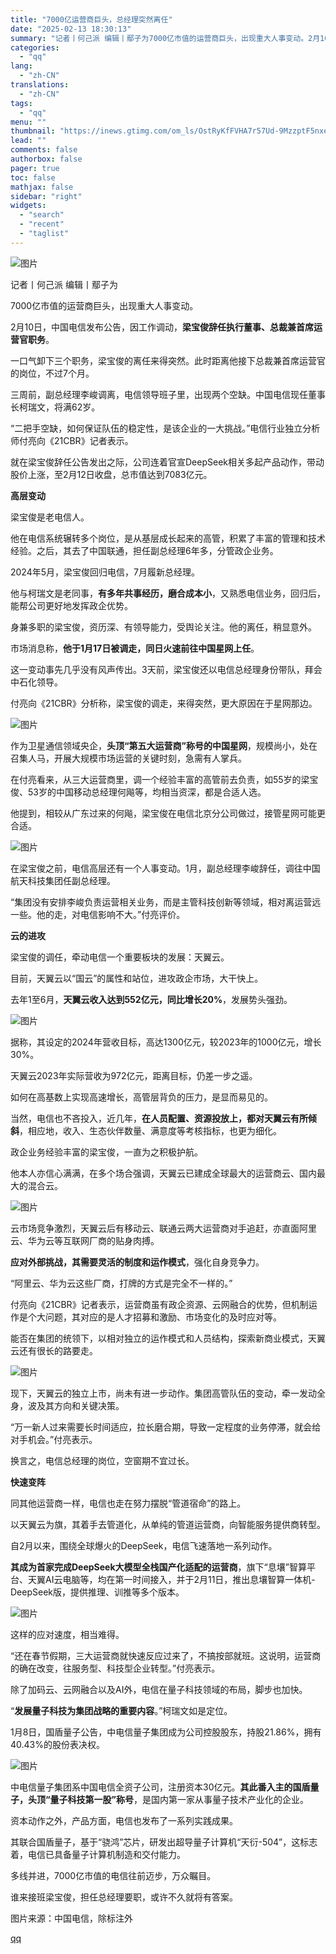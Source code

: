 ```yaml
---
title: "7000亿运营商巨头，总经理突然离任"
date: "2025-02-13 18:30:13"
summary: "记者丨何己派 编辑丨鄢子为7000亿市值的运营商巨头，出现重大人事变动。2月10日，中国电信发布公告..."
categories:
  - "qq"
lang:
  - "zh-CN"
translations:
  - "zh-CN"
tags:
  - "qq"
menu: ""
thumbnail: "https://inews.gtimg.com/om_ls/OstRyKfFVHA7r57Ud-9MzzptF5nxeBNb8A7CTRVjX7b9oAA_640360/0"
lead: ""
comments: false
authorbox: false
pager: true
toc: false
mathjax: false
sidebar: "right"
widgets:
  - "search"
  - "recent"
  - "taglist"
---
```


![图片](https://inews.gtimg.com/om_bt/O6F972TAAxCQSg2H5dJdkuuiT_qkgC1oEdF2eVua-iirQAA/641)

记者丨何己派 编辑丨鄢子为

7000亿市值的运营商巨头，出现重大人事变动。

2月10日，中国电信发布公告，因工作调动，**梁宝俊辞任执行董事、总裁兼首席运营官职务**。

一口气卸下三个职务，梁宝俊的离任来得突然。此时距离他接下总裁兼首席运营官的岗位，不过7个月。

三周前，副总经理李峻调离，电信领导班子里，出现两个空缺。中国电信现任董事长柯瑞文，将满62岁。

“二把手空缺，如何保证队伍的稳定性，是该企业的一大挑战。”电信行业独立分析师付亮向《21CBR》记者表示。

就在梁宝俊辞任公告发出之际，公司连着官宣DeepSeek相关多起产品动作，带动股价上涨，至2月12日收盘，总市值达到7083亿元。

**高层变动**

梁宝俊是老电信人。

他在电信系统辗转多个岗位，是从基层成长起来的高管，积累了丰富的管理和技术经验。之后，其去了中国联通，担任副总经理6年多，分管政企业务。

2024年5月，梁宝俊回归电信，7月履新总经理。

他与柯瑞文是老同事，**有多年共事经历，磨合成本小**，又熟悉电信业务，回归后，能帮公司更好地发挥政企优势。

身兼多职的梁宝俊，资历深、有领导能力，受舆论关注。他的离任，稍显意外。

市场消息称，**他于1月17日被调走，同日火速前往中国星网上任**。

这一变动事先几乎没有风声传出。3天前，梁宝俊还以电信总经理身份带队，拜会中石化领导。

付亮向《21CBR》分析称，梁宝俊的调走，来得突然，更大原因在于星网那边。

![图片](https://inews.gtimg.com/om_bt/OwgKbVvi45wxCVfCTINjhtcCTc0cGtjxOky2I4coYIEdEAA/641)

作为卫星通信领域央企，**头顶“第五大运营商”称号的中国星网**，规模尚小，处在召集人马，开展大规模市场运营的关键时刻，急需有人掌兵。

在付亮看来，从三大运营商里，调一个经验丰富的高管前去负责，如55岁的梁宝俊、53岁的中国移动总经理何飚等，均相当资深，都是合适人选。

他提到，相较从广东过来的何飚，梁宝俊在电信北京分公司做过，接管星网可能更合适。

![图片](https://inews.gtimg.com/om_bt/OGaCJt3iL_jtnXLH2wI8jEd5sLWeBfrtD9SLKD5oKgsS8AA/641)

在梁宝俊之前，电信高层还有一个人事变动。1月，副总经理李峻辞任，调往中国航天科技集团任副总经理。

“集团没有安排李峻负责运营相关业务，而是主管科技创新等领域，相对离运营远一些。他的走，对电信影响不大。”付亮评价。

**云的进攻**

梁宝俊的调任，牵动电信一个重要板块的发展：天翼云。

目前，天翼云以“国云”的属性和站位，进攻政企市场，大干快上。

去年1至6月，**天翼云收入达到552亿元，同比增长20%**，发展势头强劲。

![图片](https://inews.gtimg.com/om_bt/OrqgE5TX8Vx2nVSB2KXj38Zu87o1WaNL7nFwQuG38KWb8AA/641)

据称，其设定的2024年营收目标，高达1300亿元，较2023年的1000亿元，增长30%。

天翼云2023年实际营收为972亿元，距离目标，仍差一步之遥。

如何在高基数上实现高速增长，高管层背负的压力，是显而易见的。

当然，电信也不吝投入，近几年，**在人员配置、资源投放上，都对天翼云有所倾斜**，相应地，收入、生态伙伴数量、满意度等考核指标，也更为细化。

政企业务经验丰富的梁宝俊，一直为之积极护航。

他本人亦信心满满，在多个场合强调，天翼云已建成全球最大的运营商云、国内最大的混合云。

![图片](https://inews.gtimg.com/om_bt/OhWJBHXCIsaLqFaTh6iJTRcvCSSsX0dcIhiuKswf1Jlm0AA/641)

云市场竞争激烈，天翼云后有移动云、联通云两大运营商对手追赶，亦直面阿里云、华为云等互联网厂商的贴身肉搏。

**应对外部挑战，其需要灵活的制度和运作模式**，强化自身竞争力。

“阿里云、华为云这些厂商，打牌的方式是完全不一样的。”

付亮向《21CBR》记者表示，运营商虽有政企资源、云网融合的优势，但机制运作是个大问题，其对应的是人才招募和激励、市场变化的及时应对等。

能否在集团的统领下，以相对独立的运作模式和人员结构，探索新商业模式，天翼云还有很长的路要走。

![图片](https://inews.gtimg.com/om_bt/O0r0h5VxhXhJA15o7K3RUaG--Vf4PXN8ueI25QQIzATZ4AA/641)

现下，天翼云的独立上市，尚未有进一步动作。集团高管队伍的变动，牵一发动全身，波及其方向和关键决策。

“万一新人过来需要长时间适应，拉长磨合期，导致一定程度的业务停滞，就会给对手机会。”付亮表示。

换言之，电信总经理的岗位，空窗期不宜过长。

**快速变阵**

同其他运营商一样，电信也走在努力摆脱“管道宿命”的路上。

以天翼云为旗，其着手去管道化，从单纯的管道运营商，向智能服务提供商转型。

自2月以来，围绕全球爆火的DeepSeek，电信飞速落地一系列动作。

**其成为首家完成DeepSeek大模型全栈国产化适配的运营商**，旗下“息壤”智算平台、天翼AI云电脑等，均在第一时间接入，并于2月11日，推出息壤智算一体机-DeepSeek版，提供推理、训推等多个版本。

![图片](https://inews.gtimg.com/om_bt/OwtUJLkwbSIyBCnRp719y9i_v631xXBC4blNhjk6JS3nQAA/641)

这样的应对速度，相当难得。

“还在春节假期，三大运营商就快速反应过来了，不搞按部就班。这说明，运营商的确在改变，往服务型、科技型企业转型。”付亮表示。

除了加码云、云网融合以及AI外，电信在量子科技领域的布局，脚步也加快。

“**发展量子科技为集团战略的重要内容**。”柯瑞文如是定位。

1月8日，国盾量子公告，中电信量子集团成为公司控股股东，持股21.86%，拥有40.43%的股份表决权。

![图片](https://inews.gtimg.com/om_bt/Oj-gO-MKyTLjHQef3fbwJlT6dOMC5P9_v5O5tiVFiIzOUAA/641)

中电信量子集团系中国电信全资子公司，注册资本30亿元。**其此番入主的国盾量子，头顶“量子科技第一股”称号**，是国内第一家从事量子技术产业化的企业。

资本动作之外，产品方面，电信也发布了一系列实践成果。

其联合国盾量子，基于“骁鸿”芯片，研发出超导量子计算机“天衍-504”，这标志着，电信已具备量子计算机制造和交付能力。

多线并进，7000亿市值的电信往前迈步，万众瞩目。

谁来接班梁宝俊，担任总经理要职，或许不久就将有答案。

图片来源：中国电信，除标注外

[qq](https://new.qq.com/rain/a/20250213A07D7X00)
